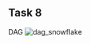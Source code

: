 ## Task 8 ##

DAG
![dag_snowflake](https://user-images.githubusercontent.com/121276417/217202758-27ea4df2-c5b3-4640-967c-ec2ce357c8e9.png)
